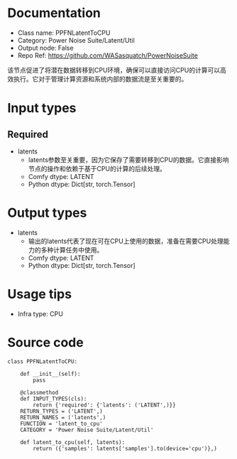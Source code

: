 # Documentation
- Class name: PPFNLatentToCPU
- Category: Power Noise Suite/Latent/Util
- Output node: False
- Repo Ref: https://github.com/WASasquatch/PowerNoiseSuite

该节点促进了将潜在数据转移到CPU环境，确保可以直接访问CPU的计算可以高效执行。它对于管理计算资源和系统内部的数据流是至关重要的。

# Input types
## Required
- latents
    - latents参数至关重要，因为它保存了需要转移到CPU的数据。它直接影响节点的操作和依赖于基于CPU的计算的后续处理。
    - Comfy dtype: LATENT
    - Python dtype: Dict[str, torch.Tensor]

# Output types
- latents
    - 输出的latents代表了现在可在CPU上使用的数据，准备在需要CPU处理能力的多种计算任务中使用。
    - Comfy dtype: LATENT
    - Python dtype: Dict[str, torch.Tensor]

# Usage tips
- Infra type: CPU

# Source code
```
class PPFNLatentToCPU:

    def __init__(self):
        pass

    @classmethod
    def INPUT_TYPES(cls):
        return {'required': {'latents': ('LATENT',)}}
    RETURN_TYPES = ('LATENT',)
    RETURN_NAMES = ('latents',)
    FUNCTION = 'latent_to_cpu'
    CATEGORY = 'Power Noise Suite/Latent/Util'

    def latent_to_cpu(self, latents):
        return ({'samples': latents['samples'].to(device='cpu')},)
```